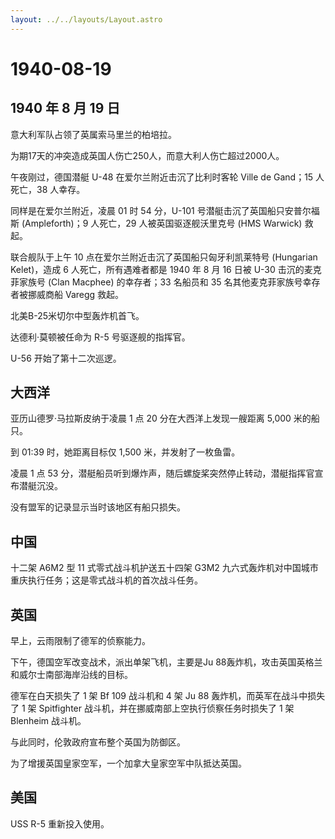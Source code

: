 ```yaml
---
layout: ../../layouts/Layout.astro
---
```


# 1940-08-19

## 1940 年 8 月 19 日

意大利军队占领了英属索马里兰的柏培拉。

为期17天的冲突造成英国人伤亡250人，而意大利人伤亡超过2000人。

午夜刚过，德国潜艇 U-48 在爱尔兰附近击沉了比利时客轮 Ville de Gand；15
人死亡，38 人幸存。

同样是在爱尔兰附近，凌晨 01 时 54 分，U-101
号潜艇击沉了英国船只安普尔福斯 (Ampleforth)；9 人死亡，29
人被英国驱逐舰沃里克号 (HMS Warwick) 救起。

联合舰队于上午 10 点在爱尔兰附近击沉了英国船只匈牙利凯莱特号 (Hungarian
Kelet)，造成 6 人死亡，所有遇难者都是 1940 年 8 月 16 日被 U-30
击沉的麦克菲家族号 (Clan Macphee) 的幸存者；33 名船员和 35
名其他麦克菲家族号幸存者被挪威商船 Varegg 救起。

北美B-25米切尔中型轰炸机首飞。

达德利·莫顿被任命为 R-5 号驱逐舰的指挥官。

U-56 开始了第十二次巡逻。

## 大西洋

亚历山德罗·马拉斯皮纳于凌晨 1 点 20 分在大西洋上发现一艘距离 5,000
米的船只。

到 01:39 时，她距离目标仅 1,500 米，并发射了一枚鱼雷。

凌晨 1 点 53
分，潜艇船员听到爆炸声，随后螺旋桨突然停止转动，潜艇指挥官宣布潜艇沉没。

没有盟军的记录显示当时该地区有船只损失。

## 中国

十二架 A6M2 型 11 式零式战斗机护送五十四架 G3M2
九六式轰炸机对中国城市重庆执行任务；这是零式战斗机的首次战斗任务。

## 英国

早上，云雨限制了德军的侦察能力。

下午，德国空军改变战术，派出单架飞机，主要是Ju
88轰炸机，攻击英国英格兰和威尔士南部海岸沿线的目标。

德军在白天损失了 1 架 Bf 109 战斗机和 4 架 Ju 88
轰炸机，而英军在战斗中损失了 1 架 Spitfighter
战斗机，并在挪威南部上空执行侦察任务时损失了 1 架 Blenheim 战斗机。

与此同时，伦敦政府宣布整个英国为防御区。

为了增援英国皇家空军，一个加拿大皇家空军中队抵达英国。

## 美国

USS R-5 重新投入使用。